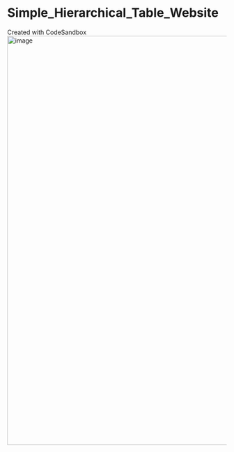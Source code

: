 # Simple_Hierarchical_Table_Website
Created with CodeSandbox
<img width="937" alt="image" src="https://github.com/user-attachments/assets/b99eea08-d36b-4ab0-991c-fed641c8d3ee" />
